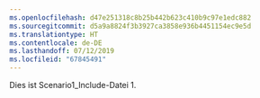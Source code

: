 ```yaml
---
ms.openlocfilehash: d47e251318c8b25b442b623c410b9c97e1edc882
ms.sourcegitcommit: d5a9a8824f3b3927ca3858e936b4451154ec9e5d
ms.translationtype: HT
ms.contentlocale: de-DE
ms.lasthandoff: 07/12/2019
ms.locfileid: "67845491"
---
```

Dies ist Scenario1_Include-Datei 1.
